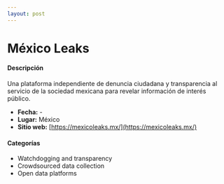 ```yaml
---
layout: post
---
```


# México Leaks

#### Descripción

Una plataforma independiente de denuncia ciudadana y transparencia al servicio de la sociedad mexicana para revelar información de interés público.

- **Fecha:** -
- **Lugar:** México
- **Sitio web:** [https://mexicoleaks.mx/](https://mexicoleaks.mx/)

#### Categorías

* Watchdogging and transparency
* Crowdsourced data collection
* Open data platforms
